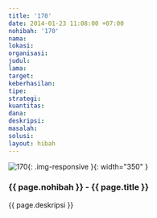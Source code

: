 ```yaml
---
title: '170'
date: 2014-01-23 11:08:00 +07:00
nohibah: '170'
nama: 
lokasi: 
organisasi: 
judul: 
lama: 
target: 
keberhasilan: 
tipe: 
strategi: 
kuantitas: 
dana: 
deskripsi: 
masalah: 
solusi: 
layout: hibah
---
```


![170](/static/img/hibahcms/170.png){: .img-responsive }{: width="350" }

### {{ page.nohibah }} - {{ page.title }}

{{ page.deskripsi }}
